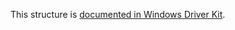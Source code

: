 This structure is [documented in Windows Driver Kit](https://learn.microsoft.com/en-us/windows/win32/api/in6addr/ns-in6addr-in6_addr).
